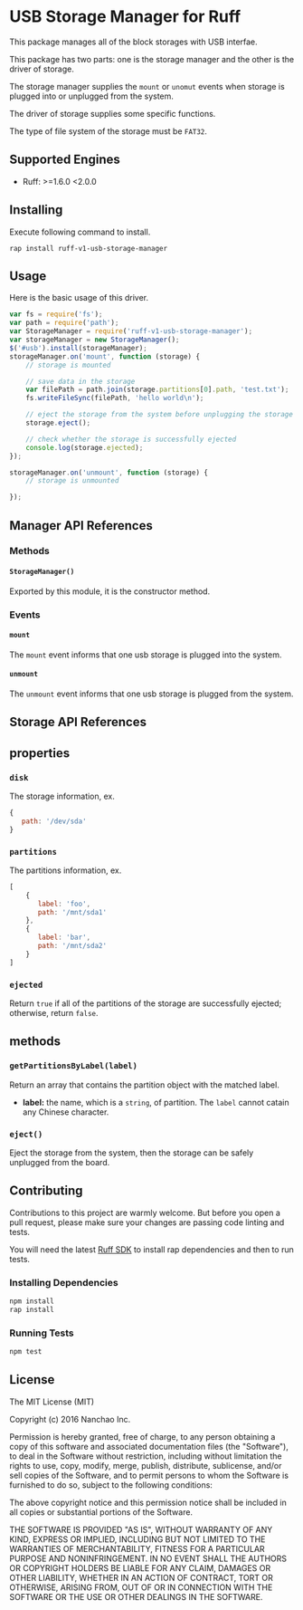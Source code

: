 # USB Storage Manager for Ruff

This package manages all of the block storages with USB interfae.

This package has two parts: one is the storage manager and the other is the driver of storage.

The storage manager supplies the `mount` or `unomut` events when storage is plugged into or unplugged from the system.

The driver of storage supplies some specific functions.

The type of file system of the storage must be `FAT32`.

## Supported Engines

* Ruff: >=1.6.0 <2.0.0

## Installing

Execute following command to install.

```shell
rap install ruff-v1-usb-storage-manager
```

## Usage

Here is the basic usage of this driver.

```js
var fs = require('fs');
var path = require('path');
var StorageManager = require('ruff-v1-usb-storage-manager');
var storageManager = new StorageManager();
$('#usb').install(storageManager);
storageManager.on('mount', function (storage) {
    // storage is mounted

    // save data in the storage
    var filePath = path.join(storage.partitions[0].path, 'test.txt');
    fs.writeFileSync(filePath, 'hello world\n');

    // eject the storage from the system before unplugging the storage
    storage.eject();

    // check whether the storage is successfully ejected
    console.log(storage.ejected);
});

storageManager.on('unmount', function (storage) {
    // storage is unmounted

});
```

## Manager API References

### Methods

#### `StorageManager()`

Exported by this module, it is the constructor method.

### Events

#### `mount`

The `mount` event informs that one usb storage is plugged into the system.

#### `unmount`

The `unmount` event informs that one usb storage is plugged from the system.

## Storage API References

## properties

### `disk`

The storage information, ex.

```js
{
   path: '/dev/sda'
}
```

### `partitions`

The partitions information, ex.

```js
[
    {
       label: 'foo',
       path: '/mnt/sda1'
    },
    {
       label: 'bar',
       path: '/mnt/sda2'
    }
]
```

### `ejected`

Return `true` if all of the partitions of the storage are successfully ejected; otherwise, return `false`.

## methods

### `getPartitionsByLabel(label)`

Return an array that contains the partition object with the matched label.

- **label:** the name, which is a `string`, of partition. The `label` cannot catain any Chinese character.

### `eject()`

Eject the storage from the system, then the storage can be safely unplugged from the board.

## Contributing

Contributions to this project are warmly welcome. But before you open a pull request, please make sure your changes are passing code linting and tests.

You will need the latest [Ruff SDK](https://ruff.io/) to install rap dependencies and then to run tests.

### Installing Dependencies

```sh
npm install
rap install
```

### Running Tests

```sh
npm test
```

## License

The MIT License (MIT)

Copyright (c) 2016 Nanchao Inc.

Permission is hereby granted, free of charge, to any person obtaining a copy of this software and associated documentation files (the "Software"), to deal in the Software without restriction, including without limitation the rights to use, copy, modify, merge, publish, distribute, sublicense, and/or sell copies of the Software, and to permit persons to whom the Software is furnished to do so, subject to the following conditions:

The above copyright notice and this permission notice shall be included in all copies or substantial portions of the Software.

THE SOFTWARE IS PROVIDED "AS IS", WITHOUT WARRANTY OF ANY KIND, EXPRESS OR IMPLIED, INCLUDING BUT NOT LIMITED TO THE WARRANTIES OF MERCHANTABILITY, FITNESS FOR A PARTICULAR PURPOSE AND NONINFRINGEMENT. IN NO EVENT SHALL THE AUTHORS OR COPYRIGHT HOLDERS BE LIABLE FOR ANY CLAIM, DAMAGES OR OTHER LIABILITY, WHETHER IN AN ACTION OF CONTRACT, TORT OR OTHERWISE, ARISING FROM, OUT OF OR IN CONNECTION WITH THE SOFTWARE OR THE USE OR OTHER DEALINGS IN THE SOFTWARE.
